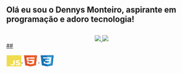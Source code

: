 ## Olá eu sou o Dennys Monteiro, aspirante em programação e  adoro tecnologia!
##
<div align="center">
  <a href="https://github.com/dennys-monteiro-daml">
  <img height="180em" src="https://github-readme-stats.vercel.app/api?username=Dennys Monteiro&show_icons=true&theme=dracula&include_all_commits=true&count_private=true"/>
  <img height="180em" src="https://github-readme-stats.vercel.app/api/top-langs/?username=dennys-monteiro-daml&layout=compact&langs_count=7&theme=dracula"/>
</div>
##
<div style="display: inline_block"><br>
  <img align="center" alt="Dennys-Js" height="30" width="40" src="https://raw.githubusercontent.com/devicons/devicon/master/icons/javascript/javascript-plain.svg">
  <img align="center" alt="Dennys-HTML" height="30" width="40" src="https://raw.githubusercontent.com/devicons/devicon/master/icons/html5/html5-original.svg">
  <img align="center" alt="Dennys-CSS" height="30" width="40" src="https://raw.githubusercontent.com/devicons/devicon/master/icons/css3/css3-original.svg">
  <!-- <img align="right" alt="Rafa-pic" height="150" style="border-radius:50px;" src="https://media.discordapp.net/attachments/639956127056134178/890373478988013628/Publicacoes_Instagram_1_1.png?width=676&height=676"> -->
</div>